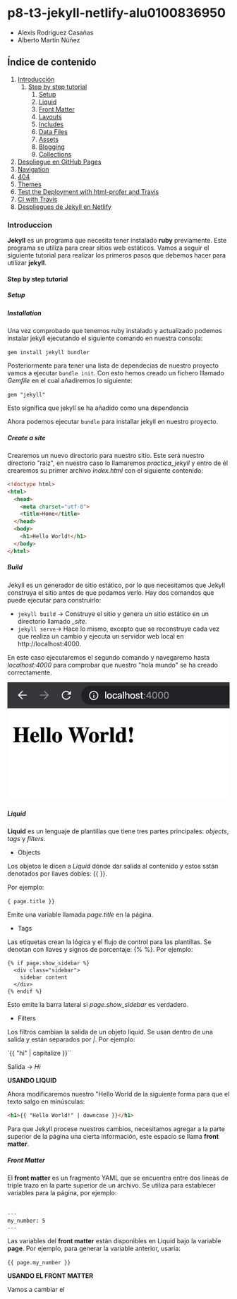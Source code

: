 # p8-t3-jekyll-netlify-alu0100836950

* Alexis Rodríguez Casañas
* Alberto Martín Núñez


## Índice de contenido
1. [Introducción](#id1)
    1. [Step by step tutorial](#id1.1)
        1. [Setup](#id1.1.1)
        2. [Liquid](#id1.1.2) 
        3. [Front Matter](#id1.1.3) 
        4. [Layouts](#id1.1.4) 
        5. [Includes](#id1.1.5) 
        6. [Data Files](#id1.1.6)
        7. [Assets](#id1.1.7) 
        8. [Blogging](#id1.1.8) 
        9. [Collections](#id1.1.9)    
2. [Despliegue en GitHub Pages](#id2)
3. [Navigation](#id3)
4. [404](#id4)
5. [Themes](#id5)
6. [Test the Deployment with html-profer and Travis](#id6)
7. [CI with Travis](#id7)
8. [Despliegues de Jekyll en Netlify](#id8)

### Introduccion <a name="id1"></a>

**Jekyll** es un programa que necesita tener instalado **ruby** previamente. Este programa se utiliza para crear sitios web estáticos. Vamos a seguir el siguiente tutorial para realizar los primeros pasos que debemos hacer para utilizar **jekyll**.

#### Step by step tutorial <a name="id1.1"></a>
##### Setup <a name="id1.1.1"></a>
##### Installation

Una vez comprobado que tenemos ruby instalado y actualizado podemos instalar jekyll ejecutando el siguiente comando en nuestra consola:

`gem install jekyll bundler`

Posteriormente para tener una lista de dependecias de nuestro proyecto vamos a ejecutar  `bundle init`. Con esto hemos creado un fichero lllamado *Gemfile* en el cual añadiremos lo siguiente:

`gem "jekyll"`

Esto significa que jekyll se ha añadido como una dependencia

Ahora podemos ejecutar `bundle` para installar jekyll en nuestro proyecto.

##### Create a site

Crearemos un nuevo directorio para nuestro sitio. Este será nuestro directorio "raíz", en nuestro caso lo llamaremos *practica_jekyll* y entro de él crearemos su primer archivo *index.html* con el siguiente contenido:

```html
<!doctype html>
<html>
  <head>
    <meta charset="utf-8">
    <title>Home</title>
  </head>
  <body>
    <h1>Hello World!</h1>
  </body>
</html>
```

##### Build

Jekyll es un generador de sitio estático, por lo que necesitamos que Jekyll construya el sitio antes de que podamos verlo. Hay dos comandos que puede ejecutar para construirlo:

- `jekyll build` -> Construye el sitio y genera un sitio estático en un directorio llamado *_site*.
- `jekyll serve`-> Hace lo mismo, excepto que se reconstruye cada vez que realiza un cambio y ejecuta un servidor web local en http://localhost:4000.

En este caso ejecutaremos el segundo comando y navegaremo hasta *localhost:4000* para comprobar que nuestro "hola mundo" se ha creado correctamente.

<img  src = "/img/hello_world.png" alt ="Hello world" />

##### Liquid <a name="id1.1.2"></a>

**Liquid** es un lenguaje de plantillas que tiene tres partes principales: *objects*, *tags* y *filters*.

- Objects

Los objetos le dicen a *Liquid* dónde dar salida al contenido y estos sstán denotados por llaves dobles: {{ }}. 

Por ejemplo:

`{ page.title }}`

Emite una variable llamada *page.title* en la página.

- Tags

Las etiquetas crean la lógica y el flujo de control para las plantillas. Se denotan con llaves y signos de porcentaje: {%  %}. Por ejemplo:

```
{% if page.show_sidebar %}
  <div class="sidebar">
    sidebar content
  </div>
{% endif %}
```

Esto emite la barra lateral si *page.show_sidebar* es verdadero.

- Filters

Los filtros cambian la salida de un objeto liquid. Se usan dentro de una salida y están separados por *|*. Por ejemplo:

`{{ "hi" | capitalize }}``

Salida -> *Hi*

**USANDO LIQUID**

Ahora modificaremos nuestro "Hello World de la siguiente forma para que el texto salgo en minúsculas:

   ```html 
   <h1>{{ "Hello World!" | downcase }}</h1>

   ```

Para que Jekyll procese nuestros cambios, necesitamos agregar a la parte superior de la página una cierta información, este espacio se llama **front matter**.

##### Front Matter <a name="id1.1.3"></a>

El **front matter** es un fragmento YAML que se encuentra entre dos líneas de triple trazo en la parte superior de un archivo. Se utiliza para establecer variables para la página, por ejemplo:

```

---
my_number: 5
---
```

Las variables del **front matter** están disponibles en Liquid bajo la variable **page**. Por ejemplo, para generar la variable anterior, usaría:

`{{ page.my_number }}`

**USANDO EL FRONT MATTER**

Vamos a cambiar el <title> de nuestra página utilizando el **front matter**

```html
---
title: Home
---
<!doctype html>
<html>
  <head>
    <meta charset="utf-8">
    <title>{{ page.title }}</title>
  </head>
  <body>
    <h1>{{ "Hello World!" | downcase }}</h1>
  </body>
</html>
```


##### Layouts <a name="id1.1.4"></a>

Los sitios web suelen tener más de una página y para ello **Jekyll** admite *Markdown* y *HTML* para páginas. 

Crearemos *about.md* en la raíz.

**CREANDO UN LAYOUT**

Los diseños son plantillas que envuelven su contenido y se almacenan en un directorio llamado *_layouts*.

Crearemos nuestro primer diseño en *_layouts/default.html* con el siguiente contenido:

```html
<!doctype html>
<html>
  <head>
    <meta charset="utf-8">
    <title>{{ page.title }}</title>
  </head>
  <body>
    {{ content }}
  </body>
</html>
```

Como vemos es casi idéntico a *index.html* excepto que no hay un tema principal y el contenido de la página se reemplaza por una variable **content**. 

**Content** es una variable especial que tiene el valor del contenido representado de la página a la que se llama.

El diseño envuelve el contenido de la página, por lo que todo lo que debe de haber en *index.html* es:

```
---
layout: default
title: Home
---
<h1>{{ "Hello World!" | downcase }}</h1>
```

##### Includes <a name="id1.1.5"></a>
##### Data Files <a name="id1.1.6"></a>
##### Assets <a name="id1.1.7"></a>
##### Blogging <a name="id1.1.8"></a>
##### Collections <a name="id1.1.9"></a>






### Despliegue en GitHub Pages <a name="id2"></a>

### Navigation <a name="id3"></a>

### 404 <a name="id4"></a>

### Themes <a name="id5"></a>

### Test the Deployment with html-profer and Travis <a name="id6"></a>

### CI with Travis <a name="id7"></a>

### Despliegues de Jekyll en Netlify <a name="id8"></a>





